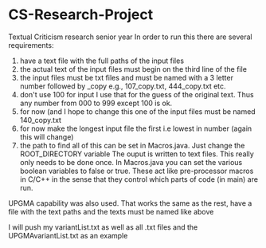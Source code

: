 # CS-Research-Project
Textual Criticism research senior year
In order to run this there are several requirements:
  1) have a text file with the full paths of the input files
  2) the actual text of the input files must begin on the third line of the file
  3) the input files must be txt files and must be named with a 3 letter number followed by _copy e.g., 107_copy.txt, 444_copy.txt etc.
  4) don't use 100 for input I use that for the guess of the original text. Thus any number from 000 to 999 except 100 is ok. 
  5) for now (and I hope to change this one of the input files must be named 140_copy.txt
  6) for now make the longest input file the first i.e lowest in number (again this will change)
  7) the path to find all of this can be set in Macros.java. Just change the ROOT_DIRECTORY variable
The ouput is written to text files. This really only needs to be done once. In Macros.java you can set the various boolean variables to false or true. These act like pre-processor macros in C/C++ in the sense that they control which parts of code (in main) are run. 

UPGMA capability was also used. That works the same as the rest, have a file with the text paths and the texts must be named like above

I will push my variantList.txt as well as all .txt files and the UPGMAvariantList.txt as an example
